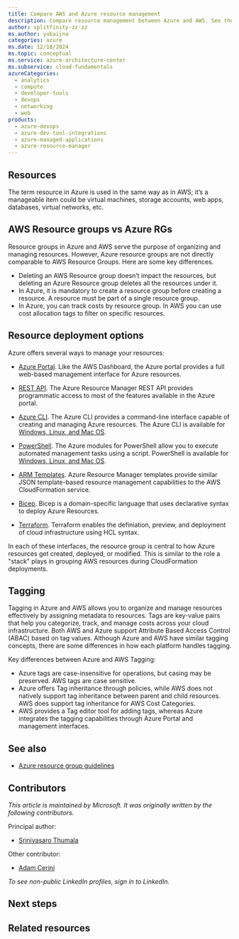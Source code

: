 ```yaml
---
title: Compare AWS and Azure resource management
description: Compare resource management between Azure and AWS. See the difference between Azure resource groups and AWS Resource Groups. Explore Azure management interfaces.
author: splitfinity-zz-zz
ms.author: yubaijna
categories: azure
ms.date: 12/18/2024
ms.topic: conceptual
ms.service: azure-architecture-center
ms.subservice: cloud-fundamentals
azureCategories:
  - analytics
  - compute
  - developer-tools
  - devops
  - networking
  - web
products:
  - azure-devops
  - azure-dev-tool-integrations
  - azure-managed-applications
  - azure-resource-manager
---
```


## Resources
The term resource in Azure is used in the same way as in AWS; it’s a manageable item could be virtual machines, storage accounts, web apps, databases, virtual networks, etc. 

## AWS Resource groups vs Azure RGs

Resource groups in Azure and AWS serve the purpose of organizing and managing resources. However, Azure resource groups are not directly comparable to AWS Resource Groups. 
Here are some key differences.

- Deleting an AWS Resource group doesn’t impact the resources, but deleting an Azure Resource group deletes all the resources under it. 
- In Azure, it is mandatory to create a resource group before creating a resource.  A resource must be part of a single resource group.
- In Azure, you can track costs by resource group. In AWS you can use cost allocation tags to filter on specific resources.


## Resource deployment options

Azure offers several ways to manage your resources:

- [Azure Portal](/azure/azure-resource-manager/templates/deploy-portal). Like the AWS Dashboard, the Azure portal provides a full web-based management interface for Azure resources.

- [REST API](/azure/azure-resource-manager/templates/deploy-rest). The Azure Resource Manager REST API provides programmatic access to most of the features available in the Azure portal.

- [Azure CLI](/azure/azure-resource-manager/templates/deploy-cli). The Azure CLI provides a command-line interface capable of creating and managing Azure resources. The Azure CLI is available for [Windows, Linux, and Mac OS](/cli/azure).

- [PowerShell](/azure/azure-resource-manager/powershell-azure-resource-manager). The Azure modules for PowerShell allow you to execute automated management tasks using a script. PowerShell is available for [Windows, Linux, and Mac OS](https://github.com/PowerShell/PowerShell).

- [ARM Templates](/azure/azure-resource-manager/templates/template-tutorial-create-first-template?tabs=azure-powershell). Azure Resource Manager templates provide similar JSON template-based resource management capabilities to the AWS CloudFormation service.

- [Bicep](/azure/azure-resource-manager/bicep/overview?tabs=bicep). Bicep is a domain-specific language that uses declarative syntax to deploy Azure Resources.

- [Terraform](/azure/developer/terraform/get-started-azapi-resource). Terraform enables the definiation, preview, and deployment of cloud infrastructure using HCL syntax.

In each of these interfaces, the resource group is central to how Azure resources get created, deployed, or modified. This is similar to the role a "stack" plays in grouping AWS resources during CloudFormation deployments.

## Tagging 
Tagging in Azure and AWS allows you to organize and manage resources effectively by assigning metadata to resources. Tags are key-value pairs that help you categorize, track, and manage costs across your cloud infrastructure. Both AWS and Azure support Attribute Based Access Control (ABAC) based on tag values.  Although Azure and AWS have similar tagging concepts, there are some differences in how each platform handles tagging.

Key differences between Azure and AWS Tagging:

- Azure tags are case-insensitive for operations, but casing may be preserved. AWS tags are case sensitive. 
- Azure offers Tag inheritance through policies, while AWS does not natively support tag inheritance between parent and child resources.  AWS does support tag inheritance for AWS Cost Categories. 
- AWS provides a Tag editor tool for adding tags, whereas Azure integrates the tagging capabilities through Azure Portal and management interfaces. 



## See also

- [Azure resource group guidelines](/azure/azure-resource-manager/resource-group-overview#resource-groups)

## Contributors

*This article is maintained by Microsoft. It was originally written by the following contributors.*

Principal author:

- [Srinivasaro Thumala](https://www.linkedin.com/in/srini-thumala/)

Other contributor:

- [Adam Cerini](https://www.linkedin.com/in/adamcerini)

*To see non-public LinkedIn profiles, sign in to LinkedIn.*

## Next steps
## Related resources
